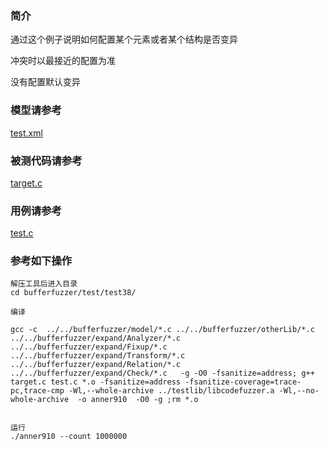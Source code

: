 ### 简介
通过这个例子说明如何配置某个元素或者某个结构是否变异

冲突时以最接近的配置为准

没有配置默认变异


### 模型请参考  
[test.xml](../../test/test38/test.xml)

### 被测代码请参考  
[target.c](../../test/test38/target.c)


### 用例请参考  
[test.c](../../test/test38/test.c)




### 参考如下操作

```
解压工具后进入目录
cd bufferfuzzer/test/test38/

编译

gcc -c  ../../bufferfuzzer/model/*.c ../../bufferfuzzer/otherLib/*.c ../../bufferfuzzer/expand/Analyzer/*.c  ../../bufferfuzzer/expand/Fixup/*.c  ../../bufferfuzzer/expand/Transform/*.c ../../bufferfuzzer/expand/Relation/*.c ../../bufferfuzzer/expand/Check/*.c   -g -O0 -fsanitize=address; g++ target.c test.c *.o -fsanitize=address -fsanitize-coverage=trace-pc,trace-cmp -Wl,--whole-archive ../testlib/libcodefuzzer.a -Wl,--no-whole-archive  -o anner910  -O0 -g ;rm *.o


运行
./anner910 --count 1000000
```
